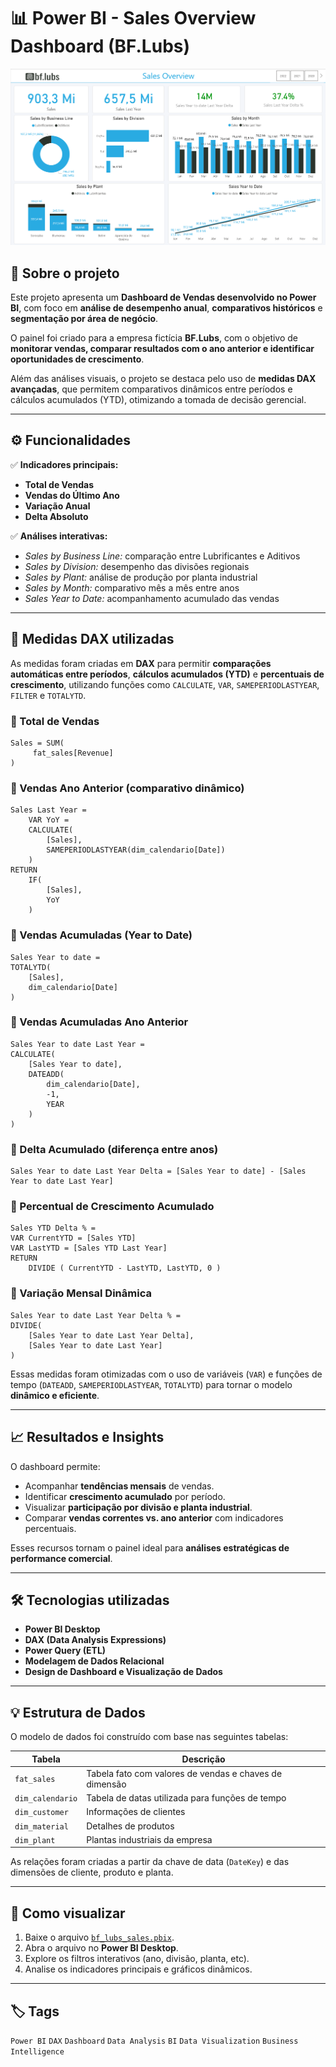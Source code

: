 # 📊 Power BI - Sales Overview Dashboard (BF.Lubs)

![Dashboard Preview](./images/dashboard_preview.png)

## 🧠 Sobre o projeto

Este projeto apresenta um **Dashboard de Vendas desenvolvido no Power BI**, com foco em **análise de desempenho anual**, **comparativos históricos** e **segmentação por área de negócio**.  

O painel foi criado para a empresa fictícia **BF.Lubs**, com o objetivo de **monitorar vendas, comparar resultados com o ano anterior e identificar oportunidades de crescimento**.  

Além das análises visuais, o projeto se destaca pelo uso de **medidas DAX avançadas**, que permitem comparativos dinâmicos entre períodos e cálculos acumulados (YTD), otimizando a tomada de decisão gerencial.

---

## ⚙️ Funcionalidades

✅ **Indicadores principais:**
- **Total de Vendas**  
- **Vendas do Último Ano**  
- **Variação Anual**
- **Delta Absoluto**

✅ **Análises interativas:**
- *Sales by Business Line:* comparação entre Lubrificantes e Aditivos  
- *Sales by Division:* desempenho das divisões regionais  
- *Sales by Plant:* análise de produção por planta industrial  
- *Sales by Month:* comparativo mês a mês entre anos  
- *Sales Year to Date:* acompanhamento acumulado das vendas  

---

## 🧩 Medidas DAX utilizadas

As medidas foram criadas em **DAX** para permitir **comparações automáticas entre períodos**, **cálculos acumulados (YTD)** e **percentuais de crescimento**, utilizando funções como `CALCULATE`, `VAR`, `SAMEPERIODLASTYEAR`, `FILTER` e `TOTALYTD`.

### 🔹 Total de Vendas
```DAX
Sales = SUM(
     fat_sales[Revenue]
)
```

### 🔹 Vendas Ano Anterior (comparativo dinâmico)
```DAX
Sales Last Year = 
    VAR YoY =
    CALCULATE(
        [Sales],
        SAMEPERIODLASTYEAR(dim_calendario[Date])
    )
RETURN
    IF(
        [Sales],
        YoY
    )

```

### 🔹 Vendas Acumuladas (Year to Date)
```DAX
Sales Year to date = 
TOTALYTD(
    [Sales],
    dim_calendario[Date]
)
```

### 🔹 Vendas Acumuladas Ano Anterior
```DAX
Sales Year to date Last Year = 
CALCULATE(
    [Sales Year to date],
    DATEADD(
        dim_calendario[Date],
        -1,
        YEAR
    )
)
```

### 🔹 Delta Acumulado (diferença entre anos)
```DAX
Sales Year to date Last Year Delta = [Sales Year to date] - [Sales Year to date Last Year]
```

### 🔹 Percentual de Crescimento Acumulado
```DAX
Sales YTD Delta % =
VAR CurrentYTD = [Sales YTD]
VAR LastYTD = [Sales YTD Last Year]
RETURN
    DIVIDE ( CurrentYTD - LastYTD, LastYTD, 0 )
```

### 🔹 Variação Mensal Dinâmica
```DAX
Sales Year to date Last Year Delta % = 
DIVIDE(
    [Sales Year to date Last Year Delta],
    [Sales Year to date Last Year]
)
```

Essas medidas foram otimizadas com o uso de variáveis (`VAR`) e funções de tempo (`DATEADD`, `SAMEPERIODLASTYEAR`, `TOTALYTD`) para tornar o modelo **dinâmico e eficiente**.

---

## 📈 Resultados e Insights

O dashboard permite:
- Acompanhar **tendências mensais** de vendas.  
- Identificar **crescimento acumulado** por período.  
- Visualizar **participação por divisão e planta industrial**.  
- Comparar **vendas correntes vs. ano anterior** com indicadores percentuais.  

Esses recursos tornam o painel ideal para **análises estratégicas de performance comercial**.

---

## 🛠️ Tecnologias utilizadas

- **Power BI Desktop**  
- **DAX (Data Analysis Expressions)**  
- **Power Query (ETL)**  
- **Modelagem de Dados Relacional**  
- **Design de Dashboard e Visualização de Dados**

---

## 💡 Estrutura de Dados

O modelo de dados foi construído com base nas seguintes tabelas:

| Tabela | Descrição |
|--------|------------|
| `fat_sales` | Tabela fato com valores de vendas e chaves de dimensão |
| `dim_calendario` | Tabela de datas utilizada para funções de tempo |
| `dim_customer` | Informações de clientes |
| `dim_material` | Detalhes de produtos |
| `dim_plant` | Plantas industriais da empresa |

As relações foram criadas a partir da chave de data (`DateKey`) e das dimensões de cliente, produto e planta.

---

## 🚀 Como visualizar

1. Baixe o arquivo [`bf_lubs_sales.pbix`](./bf_lubs_sales.pbix).  
2. Abra o arquivo no **Power BI Desktop**.  
3. Explore os filtros interativos (ano, divisão, planta, etc).  
4. Analise os indicadores principais e gráficos dinâmicos.  

---

## 🏷️ Tags

`Power BI` `DAX` `Dashboard` `Data Analysis` `BI` `Data Visualization` `Business Intelligence`
